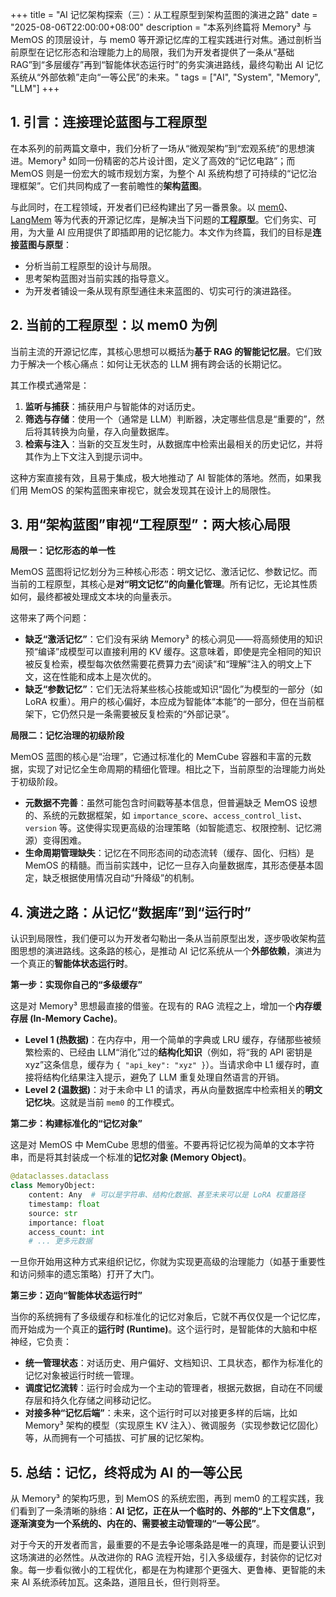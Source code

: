 +++
title = "AI 记忆架构探索（三）：从工程原型到架构蓝图的演进之路"
date = "2025-08-06T22:00:00+08:00"
description = "本系列终篇将 Memory³ 与 MemOS 的顶层设计，与 mem0 等开源记忆库的工程实践进行对焦。通过剖析当前原型在记忆形态和治理能力上的局限，我们为开发者提供了一条从“基础 RAG”到“多层缓存”再到“智能体状态运行时”的务实演进路线，最终勾勒出 AI 记忆系统从“外部依赖”走向“一等公民”的未来。"
tags = ["AI", "System", "Memory", "LLM"]
+++

## 1. 引言：连接理论蓝图与工程原型

在本系列的前两篇文章中，我们分析了一场从“微观架构”到“宏观系统”的思想演进。Memory³ 如同一份精密的芯片设计图，定义了高效的“记忆电路”；而 MemOS 则是一份宏大的城市规划方案，为整个 AI 系统构想了可持续的“记忆治理框架”。它们共同构成了一套前瞻性的**架构蓝图**。

与此同时，在工程领域，开发者们已经构建出了另一番景象。以 [mem0](https://github.com/mem0ai/mem0)、[LangMem](https://github.com/langchain-ai/langmem) 等为代表的开源记忆库，是解决当下问题的**工程原型**。它们务实、可用，为大量 AI 应用提供了即插即用的记忆能力。本文作为终篇，我们的目标是**连接蓝图与原型**：

* 分析当前工程原型的设计与局限。
* 思考架构蓝图对当前实践的指导意义。
* 为开发者铺设一条从现有原型通往未来蓝图的、切实可行的演进路径。

## 2. 当前的工程原型：以 mem0 为例

当前主流的开源记忆库，其核心思想可以概括为**基于 RAG 的智能记忆层**。它们致力于解决一个核心痛点：如何让无状态的 LLM 拥有跨会话的长期记忆。

其工作模式通常是：

1. **监听与捕获**：捕获用户与智能体的对话历史。
2. **筛选与存储**：使用一个（通常是 LLM）判断器，决定哪些信息是“重要的”，然后将其转换为向量，存入向量数据库。
3. **检索与注入**：当新的交互发生时，从数据库中检索出最相关的历史记忆，并将其作为上下文注入到提示词中。

这种方案直接有效，且易于集成，极大地推动了 AI 智能体的落地。然而，如果我们用 MemOS 的架构蓝图来审视它，就会发现其在设计上的局限性。

## 3. 用“架构蓝图”审视“工程原型”：两大核心局限

**局限一：记忆形态的单一性**

MemOS 蓝图将记忆划分为三种核心形态：明文记忆、激活记忆、参数记忆。而当前的工程原型，其核心是**对“明文记忆”的向量化管理**。所有记忆，无论其性质如何，最终都被处理成文本块的向量表示。

这带来了两个问题：

* **缺乏“激活记忆”**：它们没有采纳 Memory³ 的核心洞见——将高频使用的知识预“编译”成模型可以直接利用的 KV 缓存。这意味着，即使是完全相同的知识被反复检索，模型每次依然需要花费算力去“阅读”和“理解”注入的明文上下文，这在性能和成本上是次优的。
* **缺乏“参数记忆”**：它们无法将某些核心技能或知识“固化”为模型的一部分（如 LoRA 权重）。用户的核心偏好，本应成为智能体“本能”的一部分，但在当前框架下，它仍然只是一条需要被反复检索的“外部记录”。

**局限二：记忆治理的初级阶段**

MemOS 蓝图的核心是“治理”，它通过标准化的 MemCube 容器和丰富的元数据，实现了对记忆全生命周期的精细化管理。相比之下，当前原型的治理能力尚处于初级阶段。

* **元数据不完善**：虽然可能包含时间戳等基本信息，但普遍缺乏 MemOS 设想的、系统的元数据框架，如 `importance_score`、`access_control_list`、`version` 等。这使得实现更高级的治理策略（如智能遗忘、权限控制、记忆溯源）变得困难。
* **生命周期管理缺失**：记忆在不同形态间的动态流转（缓存、固化、归档）是 MemOS 的精髓。而当前实践中，记忆一旦存入向量数据库，其形态便基本固定，缺乏根据使用情况自动“升降级”的机制。

## 4. 演进之路：从记忆“数据库”到“运行时”

认识到局限性，我们便可以为开发者勾勒出一条从当前原型出发，逐步吸收架构蓝图思想的演进路线。这条路的核心，是推动 AI 记忆系统从一个**外部依赖**，演进为一个真正的**智能体状态运行时**。

**第一步：实现你自己的“多级缓存”**

这是对 Memory³ 思想最直接的借鉴。在现有的 RAG 流程之上，增加一个**内存缓存层 (In-Memory Cache)**。

* **Level 1 (热数据)**：在内存中，用一个简单的字典或 LRU 缓存，存储那些被频繁检索的、已经由 LLM“消化”过的**结构化知识**（例如，将“我的 API 密钥是 xyz”这条信息，缓存为 `{ "api_key": "xyz" }`）。当请求命中 L1 缓存时，直接将结构化结果注入提示，避免了 LLM 重复处理自然语言的开销。
* **Level 2 (温数据)**：对于未命中 L1 的请求，再从向量数据库中检索相关的**明文记忆块**。这就是当前 `mem0` 的工作模式。

**第二步：构建标准化的“记忆对象”**

这是对 MemOS 中 MemCube 思想的借鉴。不要再将记忆视为简单的文本字符串，而是将其封装成一个标准的**记忆对象 (Memory Object)**。

```python
@dataclasses.dataclass
class MemoryObject:
    content: Any  # 可以是字符串、结构化数据、甚至未来可以是 LoRA 权重路径
    timestamp: float
    source: str
    importance: float
    access_count: int
    # ... 更多元数据
```

一旦你开始用这种方式来组织记忆，你就为实现更高级的治理能力（如基于重要性和访问频率的遗忘策略）打开了大门。

**第三步：迈向“智能体状态运行时”**

当你的系统拥有了多级缓存和标准化的记忆对象后，它就不再仅仅是一个记忆库，而开始成为一个真正的**运行时 (Runtime)**。这个运行时，是智能体的大脑和中枢神经，它负责：

* **统一管理状态**：对话历史、用户偏好、文档知识、工具状态，都作为标准化的记忆对象被运行时统一管理。
* **调度记忆流转**：运行时会成为一个主动的管理者，根据元数据，自动在不同缓存层和持久化存储之间移动记忆。
* **对接多种“记忆后端”**：未来，这个运行时可以对接更多样的后端，比如 Memory³ 架构的模型（实现原生 KV 注入）、微调服务（实现参数记忆固化）等，从而拥有一个可插拔、可扩展的记忆架构。

## 5. 总结：记忆，终将成为 AI 的一等公民

从 Memory³ 的架构巧思，到 MemOS 的系统宏图，再到 mem0 的工程实践，我们看到了一条清晰的脉络：**AI 记忆，正在从一个临时的、外部的“上下文信息”，逐渐演变为一个系统的、内在的、需要被主动管理的“一等公民”**。

对于今天的开发者而言，最重要的不是去争论哪条路是唯一的真理，而是要认识到这场演进的必然性。从改进你的 RAG 流程开始，引入多级缓存，封装你的记忆对象。每一步看似微小的工程优化，都是在为构建那个更强大、更鲁棒、更智能的未来 AI 系统添砖加瓦。这条路，道阻且长，但行则将至。
